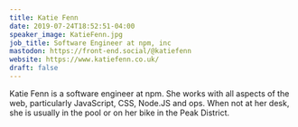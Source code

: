 ```yaml
---
title: Katie Fenn
date: 2019-07-24T18:52:51-04:00
speaker_image: KatieFenn.jpg
job_title: Software Engineer at npm, inc
mastodon: https://front-end.social/@katiefenn
website: https://www.katiefenn.co.uk/
draft: false
---
```


Katie Fenn is a software engineer at npm. She works with all aspects of the web, particularly JavaScript, CSS, Node.JS and ops. When not at her desk, she is usually in the pool or on her bike in the Peak District.
